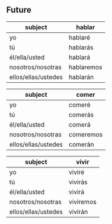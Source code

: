 ## Future


| subject | hablar|
|---------|-------|
|   yo    | hablaré|
|tú        | hablarás|
|él/ella/usted  | hablará |
|nosotros/nosotras| hablaremos|
|ellos/ellas/ustedes| hablarán|



| subject | comer|
|---------|-------|
|   yo    | comeré|
|tú        | comerás|
|él/ella/usted  | comerá |
|nosotros/nosotras| comeremos|
|ellos/ellas/ustedes| comerán|


| subject | vivir|
|---------|-------|
|   yo    | viviré|
|tú        | vivirás|
|él/ella/usted  | vivirá |
|nosotros/nosotras| viviremos|
|ellos/ellas/ustedes| vivirán|
